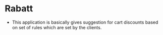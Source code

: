 # Rabatt
- This application is basically gives suggestion for cart discounts based on set of rules which are set by the clients.
